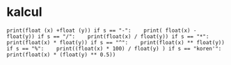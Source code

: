# kalcul
    print(float (x) +float (y)) if s == "-":    print( float(x) - float(y)) if s == "/":    print(float(x) / float(y)) if s == "*":    print(float(x) * float(y)) if s == "^":    print(float(x) ** float(y)) if s == "%":    print((float(x) * 100) / float(y) ) if s == "koren'":    print(float(x) * (float(y) ** 0.5))
